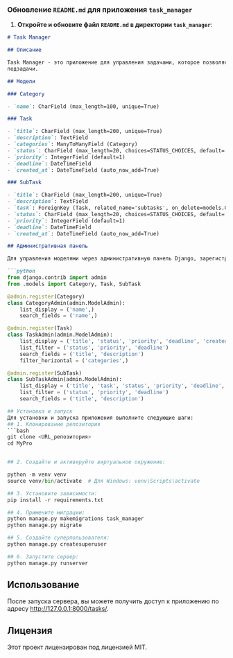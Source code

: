 ### Обновление `README.md` для приложения `task_manager`

1. **Откройте и обновите файл `README.md` в директории `task_manager`**:

```markdown
# Task Manager

## Описание

Task Manager - это приложение для управления задачами, которое позволяет создавать, обновлять и отслеживать задачи и
подзадачи.

## Модели

### Category

- `name`: CharField (max_length=100, unique=True)

### Task

- `title`: CharField (max_length=200, unique=True)
- `description`: TextField
- `categories`: ManyToManyField (Category)
- `status`: CharField (max_length=20, choices=STATUS_CHOICES, default='new')
- `priority`: IntegerField (default=1)
- `deadline`: DateTimeField
- `created_at`: DateTimeField (auto_now_add=True)

### SubTask

- `title`: CharField (max_length=200, unique=True)
- `description`: TextField
- `task`: ForeignKey (Task, related_name='subtasks', on_delete=models.CASCADE)
- `status`: CharField (max_length=20, choices=STATUS_CHOICES, default='new')
- `priority`: IntegerField (default=1)
- `deadline`: DateTimeField
- `created_at`: DateTimeField (auto_now_add=True)

## Административная панель

Для управления моделями через административную панель Django, зарегистрируйте модели в `admin.py`:

```python
from django.contrib import admin
from .models import Category, Task, SubTask

@admin.register(Category)
class CategoryAdmin(admin.ModelAdmin):
    list_display = ('name',)
    search_fields = ('name',)

@admin.register(Task)
class TaskAdmin(admin.ModelAdmin):
    list_display = ('title', 'status', 'priority', 'deadline', 'created_at')
    list_filter = ('status', 'priority', 'deadline')
    search_fields = ('title', 'description')
    filter_horizontal = ('categories',)

@admin.register(SubTask)
class SubTaskAdmin(admin.ModelAdmin):
    list_display = ('title', 'task', 'status', 'priority', 'deadline', 'created_at')
    list_filter = ('status', 'priority', 'deadline')
    search_fields = ('title', 'description')

## Установка и запуск
Для установки и запуска приложения выполните следующие шаги:
## 1. Клонирование репозитория
```bash
git clone <URL_репозитория>
cd MyPro


## 2. Создайте и активируйте виртуальное окружение:

python -m venv venv
source venv/bin/activate  # Для Windows: venv\Scripts\activate

## 3. Установите зависимости:
pip install -r requirements.txt

## 4. Примените миграции:
python manage.py makemigrations task_manager
python manage.py migrate

## 5. Создайте суперпользователя:
python manage.py createsuperuser

## 6. Запустите сервер:
python manage.py runserver
```

## Использование

После запуска сервера, вы можете получить доступ к приложению по адресу http://127.0.0.1:8000/tasks/.

## Лицензия

Этот проект лицензирован под лицензией MIT.

